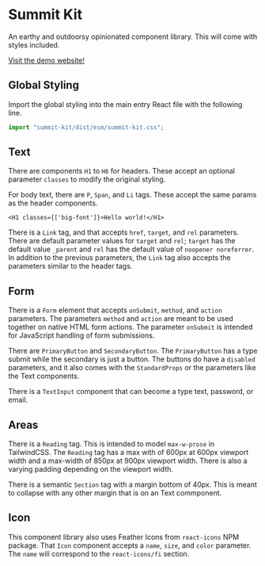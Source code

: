 # Summit Kit

An earthy and outdoorsy opinionated component library. This will come with styles included.

[Visit the demo website!](https://summit-kit.gremlich.dev/)

## Global Styling

Import the global styling into the main entry React file with the following line.

```ts
import "summit-kit/dist/esm/summit-kit.css";
```

## Text

There are components `H1` to `H6` for headers. These accept an optional parameter `classes` to modify the original styling.

For body text, there are `P`, `Span`, and `Li` tags. These accept the same params as the header components.

```tsx
<H1 classes={['big-font']}>Hello world!</H1>
```

There is a `Link` tag, and that accepts `href`, `target`, and `rel` parameters. There are default parameter values for `target` and `rel`; `target` has the default value `_parent` and `rel` has the default value of `noopener noreferrer`. In addition to the previous parameters, the `Link` tag also accepts the parameters similar to the header tags.

## Form

There is a `Form` element that accepts `onSubmit`, `method`, and `action` parameters. The parameters `method` and `action` are meant to be used together on native HTML form actions. The parameter `onSubmit` is intended for JavaScript handling of form submissions.

There are `PrimaryButton` and `SecondaryButton`. The `PrimaryButton` has a type submit while the secondary is just a button. The buttons do have a `disabled` parameters, and it also comes with the `StandardProps` or the parameters like the Text components.

There is a `TextInput` component that can become a type text, password, or email.

## Areas

There is a `Reading` tag. This is intended to model `max-w-prose` in TailwindCSS. The `Reading` tag has a max with of 600px at 600px viewport width and a max-width of 850px at 900px viewport width. There is also a varying padding depending on the viewport width.

There is a semantic `Section` tag with a margin bottom of 40px. This is meant to collapse with any other margin that is on an Text commponent.

## Icon

This component library also uses Feather Icons from `react-icons` NPM package. That `Icon` component accepts a `name`, `size`, and `color` parameter. The `name` will correspond to the `react-icons/fi` section.
